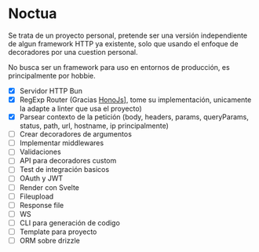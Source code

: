 # Noctua

Se trata de un proyecto personal, pretende ser una versión independiente de algun framework HTTP ya existente, solo que usando el enfoque de decoradores por una cuestion personal.

No busca ser un framework para uso en entornos de producción, es principalmente por hobbie.

- [x] Servidor HTTP Bun
- [x] RegExp Router (Gracias [HonoJs](https://hono.dev/)], tome su implementación, unicamente la adapte a linter que usa el proyecto)
- [x] Parsear contexto de la petición (body, headers, params, queryParams, status, path, url, hostname, ip principalmente)
- [ ] Crear decoradores de argumentos
- [ ] Implementar middlewares
- [ ] Validaciones
- [ ] API para decoradores custom
- [ ] Test de integración basicos
- [ ] OAuth y JWT
- [ ] Render con Svelte
- [ ] Fileupload
- [ ] Response file
- [ ] WS
- [ ] CLI para generación de codigo
- [ ] Template para proyecto
- [ ] ORM sobre drizzle
